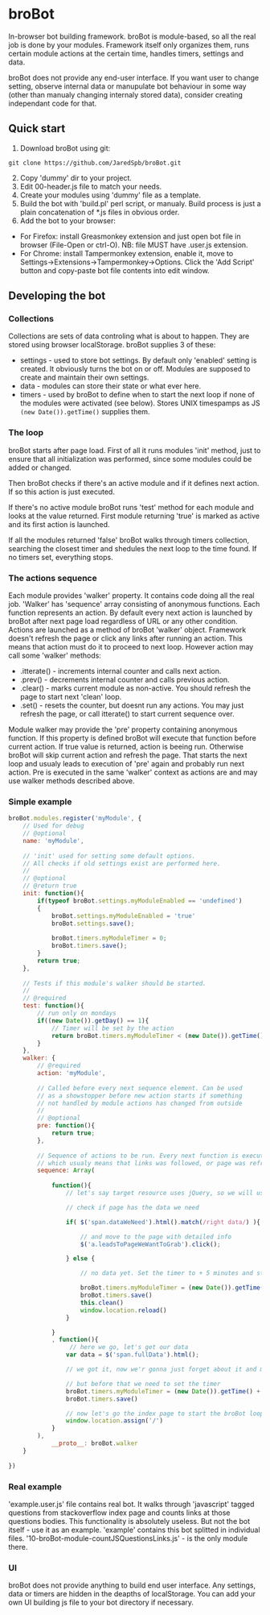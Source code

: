 # broBot

In-browser bot building framework.
broBot is module-based, so all the real job is done by your modules. Framework itself only organizes them, runs certain module actions at the certain time, handles timers, settings and data.

broBot does not provide any end-user interface. If you want user to change setting, observe internal data or manupulate bot behaviour in some way (other than manualy changing internaly stored data), consider creating independant code for that.

## Quick start

1. Download broBot using git:
```
git clone https://github.com/JaredSpb/broBot.git
```
2. Copy 'dummy' dir to your project.
3. Edit 00-header.js file to match your needs.
4. Create your modules using 'dummy' file as a template.
5. Build the bot with 'build.pl' perl script, or manualy. Build process is just a plain concatenation of *.js files in obvious order.
6. Add the bot to your browser:
  * For Firefox: install Greasmonkey extension and just open bot file in browser (File-Open or ctrl-O). NB: file MUST have .user.js extension.
  * For Chrome: install Tampermonkey extension, enable it, move to Settings->Extensions->Tampermonkey->Options. Click the 'Add Script' button and copy-paste bot file contents into edit window.
   

## Developing the bot

### Collections

Collections are sets of data controling what is about to happen. They are stored using browser localStorage. broBot supplies 3 of these: 
* settings - used to store bot settings. By default only 'enabled' setting is created. It obviously turns the bot on or off. Modules are supposed to create and maintain their own settings.
* data - modules can store their state or what ever here. 
* timers - used by broBot to define when to start the next loop if none of the modules were activated (see below). Stores UNIX timespamps as JS ```(new Date()).getTime()``` supplies them.

### The loop

broBot starts after page load. First of all it runs modules 'init' method, just to ensure that all initialization was performed, since some modules could be added or changed.

Then broBot checks if there's an active module and if it defines next action. If so this action is just executed.

If there's no active module broBot runs 'test' method for each module and looks at the value returned. First module returning 'true' is marked as active and its first action is launched.

If all the modules returned 'false' broBot walks through timers collection, searching the closest timer and shedules the next loop to the time found. If no timers set, everything stops.

### The actions sequence

Each module provides 'walker' property. It contains code doing all the real job. 'Walker' has 'sequence' array consisting of anonymous functions. Each function represents an action. By default every next action is launched by broBot after next page load regardless of URL or any other condition. Actions are launched as a method of broBot 'walker' object. Framework doesn't refresh the page or click any links after running an action. This means that action must do it to proceed to next loop. However action may call some 'walker' methods:
* .itterate() - increments internal counter and calls next action.
* .prev() - decrements internal counter and calls previous action.
* .clear() - marks current module as non-active. You should refresh the page to start next 'clean' loop.
* .set() - resets the counter, but doesnt run any actions. You may just refresh the page, or call itterate() to start current sequence over.

Module walker may provide the 'pre' property containing anonymous function. If this property is defined broBot will execute that function before current action. If true value is returned, action is beeing run. Otherwise broBot will skip current action and refresh the page. That starts the next loop and usualy leads to execution of 'pre' again and probably run next action. Pre is executed in the same 'walker' context as actions are and may use walker methods described above.


### Simple example

```javascript
broBot.modules.register('myModule', {
	// Used for debug
	// @optional
	name: 'myModule',
	
	// 'init' used for setting some default options.
	// All checks if old settings exist are performed here.
	//
	// @optional
	// @return true
	init: function(){
		if(typeof broBot.settings.myModuleEnabled == 'undefined')
		{
			broBot.settings.myModuleEnabled = 'true'
			broBot.settings.save();
   
			broBot.timers.myModuleTimer = 0;
			broBot.timers.save();
		}
		return true;
	},
	
	// Tests if this module's walker should be started.	
	//
	// @required
	test: function(){
		// run only on mondays
		if((new Date()).getDay() == 1){
			// Timer will be set by the action
			return broBot.timers.myModuleTimer < (new Date()).getTime();
		}
	},
	walker: {
		// @required
		action: 'myModule',
		
		// Called before every next sequence element. Can be used
		// as a showstopper before new action starts if something
		// not handled by module actions has changed from outside
		//
		// @optional
		pre: function(){
			return true;
		},
		
		// Sequence of actions to be run. Every next function is executed after page load,
		// which usualy means that links was followed, or page was refreshed
		sequence: Array(
			
			function(){ 
				// let's say target resource uses jQuery, so we will use it too

				// check if page has the data we need

				if( $('span.dataWeNeed').html().match(/right data/) ){

					// and move to the page with detailed info
					$('a.leadsToPageWeWantToGrab').click();

				} else {

					// no data yet. Set the timer to + 5 minutes and stop current sequence execution

					broBot.timers.myModuleTimer = (new Date()).getTime() + 5*60*1000
					broBot.timers.save()
					this.clean()
					window.location.reload()
				}

			}
			, function(){ 
				 // here we go, let's get our data
				var data = $('span.fullData').html();

				// we got it, now we'r gonna just forget about it and move on

				// but before that we need to set the timer
				broBot.timers.myModuleTimer = (new Date()).getTime() + 5*60*1000
				broBot.timers.save()

				// now let's go the index page to start the broBot loop
				window.location.assign('/')
			}
		),
			__proto__: broBot.walker
	}
	
})
```

### Real example

'example.user.js' file contains real bot. It walks through 'javascript' tagged questions from stackoverflow index page and counts links at those questions bodies. This functionality is absolutely useless. But not the bot itself - use it as an example. 'example' contains this bot splitted in individual files. '10-broBot-module-countJSQuestionsLinks.js' - is the only module there.

### UI

broBot does not provide anything to build end user interface. Any settings, data or timers are hidden in the deapths of localStorage. You can add your own UI building js file to your bot directory if necessary.

